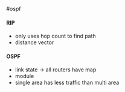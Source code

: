#ospf 
#### RIP
- only uses hop count to find path
- distance vector
#### OSPF
- link state -> all routers have map
- module
- single area has less traffic than multi area